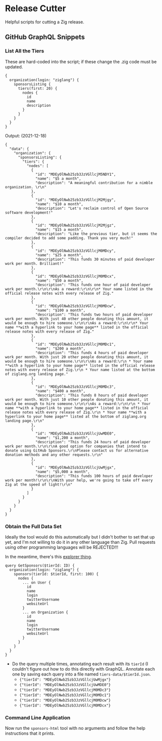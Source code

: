 # Release Cutter

Helpful scripts for cutting a Zig release.

## GitHub GraphQL Snippets

### List All the Tiers

These are hard-coded into the script; if these change the .zig code must be updated.

```gql
{
  organization(login: "ziglang") {
    sponsorsListing {
      tiers(first: 20) {
        nodes {
          id
          name
          description
        }
      }
    }
  }
}
```

Output: (2021-12-18)

```
{
  "data": {
    "organization": {
      "sponsorsListing": {
        "tiers": {
          "nodes": [
            {
              "id": "MDEyOlNwb25zb3JzVGllcjM5NDY1",
              "name": "$5 a month",
              "description": "A meaningful contribution for a nimble organization. \r\n"
            },
            {
              "id": "MDEyOlNwb25zb3JzVGllcjM2Mjgy",
              "name": "$10 a month",
              "description": "Let's reclaim control of Open Source software development!"
            },
            {
              "id": "MDEyOlNwb25zb3JzVGllcjM2Mjgz",
              "name": "$15 a month",
              "description": "Like the previous tier, but it seems the compiler decided to add some padding. Thank you very much!"
            },
            {
              "id": "MDEyOlNwb25zb3JzVGllcjM0MDcy",
              "name": "$25 a month",
              "description": "This funds 30 minutes of paid developer work per month. Brilliant!"
            },
            {
              "id": "MDEyOlNwb25zb3JzVGllcjM0MDcx",
              "name": "$50 a month",
              "description": "This funds one hour of paid developer work per month.\r\n\r\nAs a reward:\r\n\r\n* Your name listed in the official release notes with every release of Zig."
            },
            {
              "id": "MDEyOlNwb25zb3JzVGllcjM0MDcw",
              "name": "$100 a month",
              "description": "This funds two hours of paid developer work per month. With just 40 other people donating this amount, it would be enough to hire someone.\r\n\r\nAs a reward:\r\n\r\n* Your name **with a hyperlink to your home page** listed in the official release notes with every release of Zig."
            },
            {
              "id": "MDEyOlNwb25zb3JzVGllcjM0MDc1",
              "name": "$200 a month",
              "description": "This funds 4 hours of paid developer work per month. With just 20 other people donating this amount, it would be enough to hire someone.\r\n\r\nAs a reward:\r\n * Your name **with a hyperlink to your home page** listed in the official release notes with every release of Zig.\r\n * Your name listed at the bottom of ziglang.org landing page."
            },
            {
              "id": "MDEyOlNwb25zb3JzVGllcjM0MDc3",
              "name": "$400 a month",
              "description": "This funds 8 hours of paid developer work per month. With just 10 other people donating this amount, it would be enough to hire someone.\r\n\r\nAs a reward:\r\n\r\n * Your name **with a hyperlink to your home page** listed in the official release notes with every release of Zig.\r\n * Your name **with a hyperlink to your home page** listed at the bottom of ziglang.org landing page.\r\n"
            },
            {
              "id": "MDEyOlNwb25zb3JzVGllcjUwMDE0",
              "name": "$1,200 a month",
              "description": "This funds 24 hours of paid developer work per month.\r\n\r\nA good option for companies that intend to donate using GitHub Sponsors.\r\nPlease contact us for alternative donation methods and any other requests.\r\n"
            },
            {
              "id": "MDEyOlNwb25zb3JzVGllcjUwMjgx",
              "name": "$5,000 a month",
              "description": "This funds 100 hours of paid developer work per month!\r\n\r\nWith your help, we're going to take off every Zig at the speed of light!\r\n"
            }
          ]
        }
      }
    }
  }
}
```

### Obtain the Full Data Set

Ideally the tool would do this automatically but I didn't bother to set that up
yet, and I'm not willing to do it in any other language than Zig. Pull requests
using other programming languages will be REJECTED!!!

In the meantime, there's this
[explorer thing](https://docs.github.com/en/graphql/overview/explorer).

```gql
query GetSponsors($tierId: ID) {
  organization(login: "ziglang") {
    sponsors(tierId: $tierId, first: 100) {
      nodes {
        ... on User {
          id
          name
          login
          twitterUsername
          websiteUrl
        }
        ... on Organization {
          id
          name
          login
          twitterUsername
          websiteUrl
        }
      }
    }
  }
}
```

* Do the query multiple times, annotating each result with its `tierId`
  (I couldn't figure out how to do this directly with GraphQL. Annotate
  each one by saving each query into a file named `tiers-data/$tierId.json`.
  - `{"tierId": "MDEyOlNwb25zb3JzVGllcjUwMjgx"}`
  - `{"tierId": "MDEyOlNwb25zb3JzVGllcjUwMDE0"}`
  - `{"tierId": "MDEyOlNwb25zb3JzVGllcjM0MDc3"}`
  - `{"tierId": "MDEyOlNwb25zb3JzVGllcjM0MDc1"}`
  - `{"tierId": "MDEyOlNwb25zb3JzVGllcjM0MDcw"}`
  - `{"tierId": "MDEyOlNwb25zb3JzVGllcjM0MDcx"}`

### Command Line Application

Now run the `sponsors-html` tool with no arguments and follow the help
instructions that it prints.

